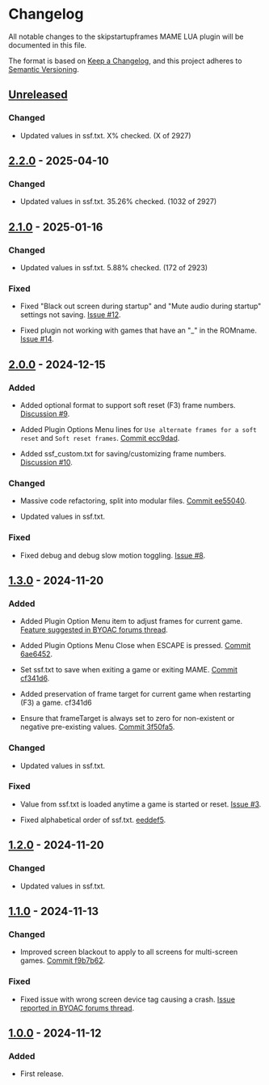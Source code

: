 # Changelog

All notable changes to the skipstartupframes MAME LUA plugin will be documented in this file.

The format is based on [Keep a Changelog](https://keepachangelog.com/en/1.1.0/),
and this project adheres to [Semantic Versioning](https://semver.org/spec/v2.0.0.html).

<!--
Types of changes:
- "Added" for new features.
- "Changed" for changes in existing functionality.
- "Deprecated" for soon-to-be removed features.
- "Removed" for now removed features.
- "Fixed" for any bug fixes.
- "Security" in case of vulnerabilities.
-->
<!--
Link to the single commit that fixed the issue when known.
For entries fixed by several commits and that have a Discussion/Issue/BYOAC thread report, link to that instead?
-->

## [Unreleased]

### Changed

- Updated values in ssf.txt. X% checked. (X of 2927)

## [2.2.0] - 2025-04-10

### Changed

- Updated values in ssf.txt. 35.26% checked. (1032 of 2927)

## [2.1.0] - 2025-01-16

### Changed

- Updated values in ssf.txt. 5.88% checked. (172 of 2923)

### Fixed

- Fixed "Black out screen during startup" and "Mute audio during startup" settings not saving. [Issue #12](https://github.com/Jakobud/skipstartupframes/issues/12).
<!--
Commit #?
-->

- Fixed plugin not working with games that have an "\_" in the ROMname. [Issue #14](https://github.com/Jakobud/skipstartupframes/issues/14).
<!--
Commit #?
-->

## [2.0.0] - 2024-12-15

### Added

- Added optional format to support soft reset (F3) frame numbers. [Discussion #9](https://github.com/Jakobud/skipstartupframes/discussions/9).
<!--
Commit #?
-->

- Added Plugin Options Menu lines for `Use alternate frames for a soft reset` and `Soft reset frames`. [Commit ecc9dad](https://github.com/Jakobud/skipstartupframes/commit/ecc9dad7519e5e0d361639a2ac53495132a9256f).

- Added ssf_custom.txt for saving/customizing frame numbers. [Discussion #10](https://github.com/Jakobud/skipstartupframes/discussions/10).
<!--
Commit #?
-->

### Changed

- Massive code refactoring, split into modular files. [Commit ee55040](https://github.com/Jakobud/skipstartupframes/commit/ee55040c1d171145b83f443fe9993a28982a4c8b).

- Updated values in ssf.txt.

### Fixed

- Fixed debug and debug slow motion toggling. [Issue #8](https://github.com/Jakobud/skipstartupframes/issues/8).
<!--
Commit #?
-->

## [1.3.0] - 2024-11-20

### Added

- Added Plugin Option Menu item to adjust frames for current game. [Feature suggested in BYOAC forums thread](https://forum.arcadecontrols.com/index.php/topic,169017.msg1775271.html#msg1775271).
<!--
Commit #?
-->

- Added Plugin Options Menu Close when ESCAPE is pressed. [Commit 6ae6452](https://github.com/Jakobud/skipstartupframes/commit/6ae64521b8bd34ad3834f533f587e6e179360c81).

- Set ssf.txt to save when exiting a game or exiting MAME. [Commit cf341d6](https://github.com/Jakobud/skipstartupframes/commit/cf341d6dce55d833542c802e82656a85e83431bb).

- Added preservation of frame target for current game when restarting (F3) a game. cf341d6

- Ensure that frameTarget is always set to zero for non-existent or negative pre-existing values. [Commit 3f50fa5](https://github.com/Jakobud/skipstartupframes/commit/3f50fa50592dcd6cdcb00d5fd40e75a1f5cccd05).

### Changed

- Updated values in ssf.txt.

### Fixed

- Value from ssf.txt is loaded anytime a game is started or reset. [Issue #3](https://github.com/Jakobud/skipstartupframes/issues/3).
<!--
Commit #?
-->

- Fixed alphabetical order of ssf.txt. [eeddef5](https://github.com/Jakobud/skipstartupframes/commit/eeddef510d2664427369df1a45b7e51db524395f).

## [1.2.0] - 2024-11-20

### Changed

- Updated values in ssf.txt.

## [1.1.0] - 2024-11-13

### Changed

- Improved screen blackout to apply to all screens for multi-screen games. [Commit f9b7b62](https://github.com/Jakobud/skipstartupframes/commit/f9b7b623d5883190c5487305bd0ccb10a0d4dbe2).
<!--
Combine with next entry?  Both were fixed with same commit #.
-->

### Fixed

- Fixed issue with wrong screen device tag causing a crash. [Issue reported in BYOAC forums thread](https://forum.arcadecontrols.com/index.php/topic,169017.msg1775223.html#msg1775223).
<!--
Combine with previous entry?  Both were fixed with same commit #.
-->

## [1.0.0] - 2024-11-12

### Added

- First release.

[unreleased]: https://github.com/Jakobud/skipstartupframes/compare/v2.2.0...develop
[2.2.0]: https://github.com/Jakobud/skipstartupframes/releases/tag/v2.2.0
[2.1.0]: https://github.com/Jakobud/skipstartupframes/releases/tag/v2.1.0
[2.0.0]: https://github.com/Jakobud/skipstartupframes/releases/tag/v2.0.0
[1.3.0]: https://github.com/Jakobud/skipstartupframes/releases/tag/v1.3.0
[1.2.0]: https://github.com/Jakobud/skipstartupframes/releases/tag/v1.2.0
[1.1.0]: https://github.com/Jakobud/skipstartupframes/releases/tag/v1.1.0
[1.0.0]: https://github.com/Jakobud/skipstartupframes/releases/tag/v1.0.0
